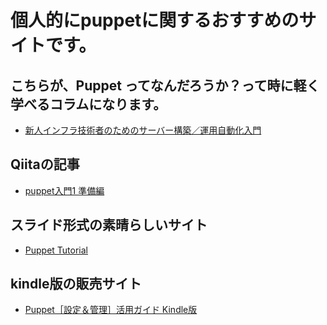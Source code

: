 # 個人的にpuppetに関するおすすめのサイトです。

## こちらが、Puppet ってなんだろうか？って時に軽く学べるコラムになります。

- [新人インフラ技術者のためのサーバー構築／運用自動化入門](http://www.atmarkit.co.jp/ait/series/1541/)

## Qiitaの記事

- [puppet入門1 準備編](https://qiita.com/tukiyo3/items/54c32ecfb8cc6cd76073)

## スライド形式の素晴らしいサイト

- [Puppet Tutorial](https://www.example42.com/tutorials/PuppetTutorial/)

## kindle版の販売サイト

- [Puppet［設定＆管理］活用ガイド Kindle版](https://amzn.to/2xCXXIZ)